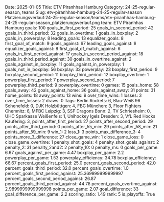 Date: 2025-01-05
Title: ETV Piranhhas Hamburg
Category: 24-25-regular-season, teams
Slug: etv-piranhhas-hamburg-24-25-regular-season
Platzierungsverlauf:24-25-regular-season/teams/etv-piranhhas-hamburg-24-25-regular-season_platzierungsverlauf.png
team: ETV Piranhhas Hamburg
goals: 100
goals_in_first_period: 25
goals_in_second_period: 42
goals_in_third_period: 32
goals_in_overtime: 1
goals_in_boxplay: 2
goals_in_powerplay: 8
leading_goals: 13
equalizer_goals: 8
first_goal_of_match: 9
goals_against: 67
leading_goals_against: 9
equalizer_goals_against: 8
first_goal_of_match_against: 6
goals_in_first_period_against: 17
goals_in_second_period_against: 18
goals_in_third_period_against: 30
goals_in_overtime_against: 2
goals_against_in_boxplay: 11
goals_against_in_powerplay: 1
goals_not_in_boxplay: 56
boxplay: 33
powerplay: 23
boxplay_first_period: 9
boxplay_second_period: 11
boxplay_third_period: 12
boxplay_overtime: 1
powerplay_first_period: 7
powerplay_second_period: 7
powerplay_third_period: 9
powerplay_overtime: 0
games: 15
goals_home: 58
goals_away: 42
goals_against_home: 36
goals_against_away: 31
points: 31
home_points: 18
away_points: 13
wins: 9
over_time_wins: 1
losses: 3
over_time_losses: 2
draws: 0
Tags:  Berlin Rockets: 6,  Blau-Weiß 96 Schenefeld: 0,  DJK Holzbüttgen: 4,  FBC München: 3,  Floor Fighters Chemnitz: 6,  MFBC Leipzig: 3,  SSF Dragons Bonn: 2,  TV Schriesheim: 0,  UHC Sparkasse Weißenfels: 1,  Unihockey Igels Dresden: 3,  VfL Red Hocks Kaufering: 3,
points_after_first_period: 27
points_after_second_period: 29
points_after_third_period: 0
points_after_55_min: 29
points_after_58_min: 21
points_after_59_min: 9
win_1: 2
loss_1: 3
points_max_difference_3: 4
points_more_3_difference: 27
close_game_win: 1
close_game_loss: 0
close_game_overtime: 1
penalty_shot_goals: 4
penalty_shot_goals_against: 2
penalty_2: 31
penalty_2and2: 2
penalty_10: 0
penalty_ms: 0
goals_per_game: 6.67
goals_against_per_game: 4.47
boxplay_per_game: 2.2
powerplay_per_game: 1.53
powerplay_efficiency: 34.78
boxplay_efficiency: 66.67
percent_goals_first_period: 25.0
percent_goals_second_period: 42.0
percent_goals_third_period: 32.0
percent_goals_overtime: 1.0
percent_goals_first_period_against: 25.369999999999997
percent_goals_second_period_against: 26.87
percent_goals_third_period_against: 44.78
percent_goals_overtime_against: 2.9899999999999998
points_per_game: 2.07
goal_difference: 33
goal_difference_per_game: 2.2
scoring_ratio: 1.49
rank: 5
is_playoffs: True
